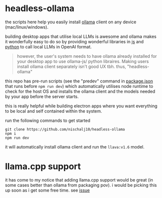 # headless-ollama

the scripts here help you easily install [ollama](https://github.com/ollama/ollama) client on any device (mac/linux/windows).

building desktop apps that utilise local LLMs is awesome and ollama makes it wonderfully easy to do so by providing wonderful libraries in [js](https://github.com/ollama/ollama-js) and [python](https://github.com/ollama/ollama-python) to call local LLMs in OpenAI format. 

> however, the user's system needs to have ollama already installed for your desktop app to use ollama-js/ python libraires. Making users install ollama client separately isn't good UX tbh. thus, "headless-ollama"

this repo has pre-run scripts (see the "predev" command in [package.json](./package.json) that runs before `npm run dev`) which automatically utilises node runtime to check for the host OS and installs the ollama client and the models needed by your app before the server starts. 

this is really helpful while building electron apps where you want everything to be local and self contained within the system.

run the following commands to get started <br/>

```
git clone https://github.com/nischalj10/headless-ollama
npm i
npm run dev
```

it will automatically install ollama client and run the `llava:v1.6` model.

# llama.cpp support

it has come to my notice that adding llama.cpp support would be great (in some cases better than ollama from packaging pov). i would be picking this up soon as i get some free time. see [issue](https://github.com/ggerganov/llama.cpp)
